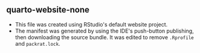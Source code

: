 ## quarto-website-none

- This file was created using RStudio's default website project.
- The manifest was generated by using the IDE's push-button publishing, then downloading the source bundle. It was edited to remove `.Rprofile` and `packrat.lock`.
